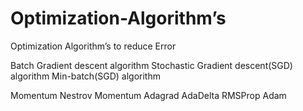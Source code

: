 # Optimization-Algorithm’s 
Optimization Algorithm’s to reduce Error

  Batch Gradient descent algorithm
  Stochastic Gradient descent(SGD) algorithm
  Min-batch(SGD) algorithm
  
  Momentum
  Nestrov Momentum
  Adagrad
  AdaDelta
  RMSProp
  Adam

